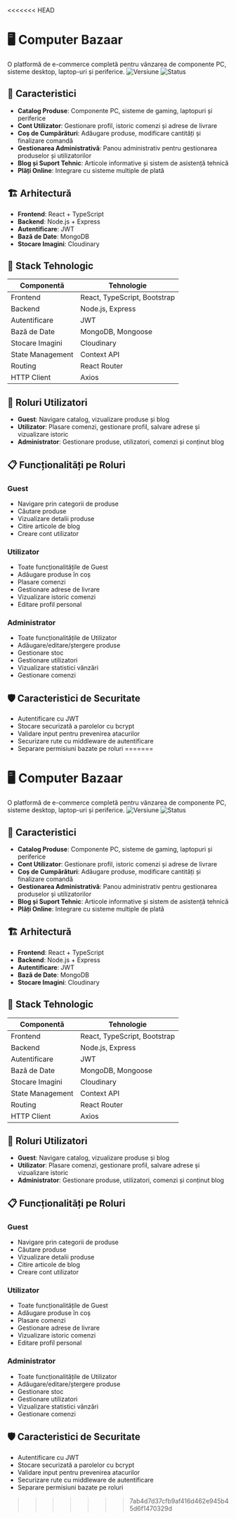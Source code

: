 <<<<<<< HEAD
# 🖥️ **Computer Bazaar**

O platformă de e-commerce completă pentru vânzarea de componente PC, sisteme desktop, laptop-uri și periferice.
![Versiune](https://img.shields.io/badge/versiune-0.7.0-green)
![Status](https://img.shields.io/badge/status-în_dezvoltare-orange)

## 🚀 **Caracteristici**

- **Catalog Produse**: Componente PC, sisteme de gaming, laptopuri și periferice
- **Cont Utilizator**: Gestionare profil, istoric comenzi și adrese de livrare
- **Coș de Cumpărături**: Adăugare produse, modificare cantități și finalizare comandă
- **Gestionarea Administrativă**: Panou administrativ pentru gestionarea produselor și utilizatorilor
- **Blog și Suport Tehnic**: Articole informative și sistem de asistență tehnică
- **Plăți Online**: Integrare cu sisteme multiple de plată

## 🏗️ **Arhitectură**

- **Frontend**: React + TypeScript
- **Backend**: Node.js + Express
- **Autentificare**: JWT
- **Bază de Date**: MongoDB
- **Stocare Imagini**: Cloudinary

## 🔧 **Stack Tehnologic**

| Componentă       | Tehnologie                   |
| ---------------- | ---------------------------- |
| Frontend         | React, TypeScript, Bootstrap |
| Backend          | Node.js, Express             |
| Autentificare    | JWT                          |
| Bază de Date     | MongoDB, Mongoose            |
| Stocare Imagini  | Cloudinary                   |
| State Management | Context API                  |
| Routing          | React Router                 |
| HTTP Client      | Axios                        |

## 👥 **Roluri Utilizatori**

- **Guest**: Navigare catalog, vizualizare produse și blog
- **Utilizator**: Plasare comenzi, gestionare profil, salvare adrese și vizualizare istoric
- **Administrator**: Gestionare produse, utilizatori, comenzi și conținut blog

## 📋 **Funcționalități pe Roluri**

### **Guest**

- Navigare prin categorii de produse
- Căutare produse
- Vizualizare detalii produse
- Citire articole de blog
- Creare cont utilizator

### **Utilizator**

- Toate funcționalitățile de Guest
- Adăugare produse în coș
- Plasare comenzi
- Gestionare adrese de livrare
- Vizualizare istoric comenzi
- Editare profil personal

### **Administrator**

- Toate funcționalitățile de Utilizator
- Adăugare/editare/ștergere produse
- Gestionare stoc
- Gestionare utilizatori
- Vizualizare statistici vânzări
- Gestionare comenzi

## 🛡️ **Caracteristici de Securitate**

- Autentificare cu JWT
- Stocare securizată a parolelor cu bcrypt
- Validare input pentru prevenirea atacurilor
- Securizare rute cu middleware de autentificare
- Separare permisiuni bazate pe roluri
=======
# 🖥️ **Computer Bazaar**

O platformă de e-commerce completă pentru vânzarea de componente PC, sisteme desktop, laptop-uri și periferice.
![Versiune](https://img.shields.io/badge/versiune-0.7.0-green)
![Status](https://img.shields.io/badge/status-în_dezvoltare-orange)

## 🚀 **Caracteristici**

- **Catalog Produse**: Componente PC, sisteme de gaming, laptopuri și periferice
- **Cont Utilizator**: Gestionare profil, istoric comenzi și adrese de livrare
- **Coș de Cumpărături**: Adăugare produse, modificare cantități și finalizare comandă
- **Gestionarea Administrativă**: Panou administrativ pentru gestionarea produselor și utilizatorilor
- **Blog și Suport Tehnic**: Articole informative și sistem de asistență tehnică
- **Plăți Online**: Integrare cu sisteme multiple de plată

## 🏗️ **Arhitectură**

- **Frontend**: React + TypeScript
- **Backend**: Node.js + Express
- **Autentificare**: JWT
- **Bază de Date**: MongoDB
- **Stocare Imagini**: Cloudinary

## 🔧 **Stack Tehnologic**

| Componentă       | Tehnologie                   |
| ---------------- | ---------------------------- |
| Frontend         | React, TypeScript, Bootstrap |
| Backend          | Node.js, Express             |
| Autentificare    | JWT                          |
| Bază de Date     | MongoDB, Mongoose            |
| Stocare Imagini  | Cloudinary                   |
| State Management | Context API                  |
| Routing          | React Router                 |
| HTTP Client      | Axios                        |

## 👥 **Roluri Utilizatori**

- **Guest**: Navigare catalog, vizualizare produse și blog
- **Utilizator**: Plasare comenzi, gestionare profil, salvare adrese și vizualizare istoric
- **Administrator**: Gestionare produse, utilizatori, comenzi și conținut blog

## 📋 **Funcționalități pe Roluri**

### **Guest**

- Navigare prin categorii de produse
- Căutare produse
- Vizualizare detalii produse
- Citire articole de blog
- Creare cont utilizator

### **Utilizator**

- Toate funcționalitățile de Guest
- Adăugare produse în coș
- Plasare comenzi
- Gestionare adrese de livrare
- Vizualizare istoric comenzi
- Editare profil personal

### **Administrator**

- Toate funcționalitățile de Utilizator
- Adăugare/editare/ștergere produse
- Gestionare stoc
- Gestionare utilizatori
- Vizualizare statistici vânzări
- Gestionare comenzi

## 🛡️ **Caracteristici de Securitate**

- Autentificare cu JWT
- Stocare securizată a parolelor cu bcrypt
- Validare input pentru prevenirea atacurilor
- Securizare rute cu middleware de autentificare
- Separare permisiuni bazate pe roluri
>>>>>>> 7ab4d7d37cfb9af416d462e945b45d6f1470329d
